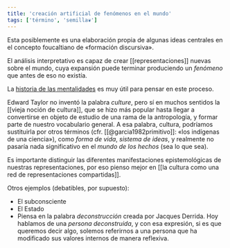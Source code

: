 ```yaml
---
title: 'creación artificial de fenómenos en el mundo'
tags: ['término', 'semilla❦']
---
```

Esta posiblemente es una elaboración propia de algunas ideas centrales en el concepto foucaltiano de «formación discursiva».

El análisis interpretativo es capaz de crear [[representaciones]] nuevas sobre el mundo, cuya expansión puede terminar produciendo un *fenómeno* que antes de eso no existía.

La [historia de las mentalidades](https://es.wikipedia.org/wiki/Historia_de_las_mentalidades) es muy útil para pensar en este proceso.

Edward Taylor no inventó la palabra *culture*, pero sí en muchos sentidos la [[vieja noción de cultura]], que se hizo más popular hasta llegar a convertirse en objeto de estudio de una rama de la antropología, y formar parte de nuestro vocabulario general. A esa palabra, cultura, podríamos sustituirla por otros términos (cfr. [[@garcia1982primitivo]]: «los indígenas de una ciencia»), como *forma de vida*, *sistema de ideas*, y realmente no pasaría nada significativo en el *mundo de los hechos* (sea lo que sea).

Es importante distinguir las diferentes manifestaciones epistemológicas de nuestras representaciones, por eso pienso mejor en [[la cultura como una red de representaciones compartidas]].

Otros ejemplos (debatibles, por supuesto):

- El subconsciente
- El Estado
- Piensa en la palabra *deconstrucción* creada por Jacques Derrida. Hoy hablamos de una *persona deconstruida*, y con esa expresión, si es que queremos decir algo, solemos referirnos a una persona que ha modificado sus valores internos de manera reflexiva.